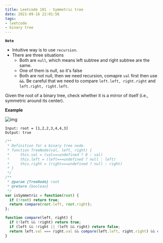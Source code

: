 ```yaml
---
title: Leetcode 101 - Symmetric tree
date: 2021-09-16 22:01:58
tags:
- leetcode
- binary tree
---
```

**`Note`**
- Intuitive way is to use `recursion`.
- There are three situations
  - Both are `null`, which means left subtree and right subtree are the same.
  - One of them is null, so it's false
  - Both are not null, then we need recursion, comapre `val` first then use `&&`. Be careful that we need to compare `left.left, right.right` and `left.right, right.left`.

Given the root of a binary tree, check whether it is a mirror of itself (i.e., symmetric around its center).

**Example**

![img](https://assets.leetcode.com/uploads/2021/02/19/symtree1.jpg)
```
Input: root = [1,2,2,3,4,4,3]
Output: true
```

```javascript
/**
 * Definition for a binary tree node.
 * function TreeNode(val, left, right) {
 *     this.val = (val===undefined ? 0 : val)
 *     this.left = (left===undefined ? null : left)
 *     this.right = (right===undefined ? null : right)
 * }
 */
/**
 * @param {TreeNode} root
 * @return {boolean}
 */
var isSymmetric = function(root) {
  if (!root) return true;
  return compare(root.left, root.right);
}; 

function compare(left, right) {
  if (!left && !right) return true;
  if (left && !right || !left && right) return false;
  return left.val === right.val && compare(left.left, right.right) && compare(left.right, right.left);
}
```